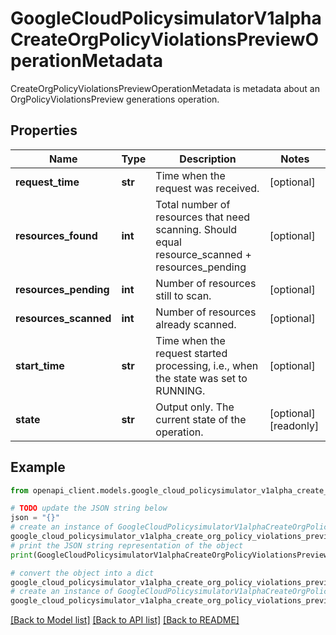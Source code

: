 # GoogleCloudPolicysimulatorV1alphaCreateOrgPolicyViolationsPreviewOperationMetadata

CreateOrgPolicyViolationsPreviewOperationMetadata is metadata about an OrgPolicyViolationsPreview generations operation.

## Properties

Name | Type | Description | Notes
------------ | ------------- | ------------- | -------------
**request_time** | **str** | Time when the request was received. | [optional] 
**resources_found** | **int** | Total number of resources that need scanning. Should equal resource_scanned + resources_pending | [optional] 
**resources_pending** | **int** | Number of resources still to scan. | [optional] 
**resources_scanned** | **int** | Number of resources already scanned. | [optional] 
**start_time** | **str** | Time when the request started processing, i.e., when the state was set to RUNNING. | [optional] 
**state** | **str** | Output only. The current state of the operation. | [optional] [readonly] 

## Example

```python
from openapi_client.models.google_cloud_policysimulator_v1alpha_create_org_policy_violations_preview_operation_metadata import GoogleCloudPolicysimulatorV1alphaCreateOrgPolicyViolationsPreviewOperationMetadata

# TODO update the JSON string below
json = "{}"
# create an instance of GoogleCloudPolicysimulatorV1alphaCreateOrgPolicyViolationsPreviewOperationMetadata from a JSON string
google_cloud_policysimulator_v1alpha_create_org_policy_violations_preview_operation_metadata_instance = GoogleCloudPolicysimulatorV1alphaCreateOrgPolicyViolationsPreviewOperationMetadata.from_json(json)
# print the JSON string representation of the object
print(GoogleCloudPolicysimulatorV1alphaCreateOrgPolicyViolationsPreviewOperationMetadata.to_json())

# convert the object into a dict
google_cloud_policysimulator_v1alpha_create_org_policy_violations_preview_operation_metadata_dict = google_cloud_policysimulator_v1alpha_create_org_policy_violations_preview_operation_metadata_instance.to_dict()
# create an instance of GoogleCloudPolicysimulatorV1alphaCreateOrgPolicyViolationsPreviewOperationMetadata from a dict
google_cloud_policysimulator_v1alpha_create_org_policy_violations_preview_operation_metadata_from_dict = GoogleCloudPolicysimulatorV1alphaCreateOrgPolicyViolationsPreviewOperationMetadata.from_dict(google_cloud_policysimulator_v1alpha_create_org_policy_violations_preview_operation_metadata_dict)
```
[[Back to Model list]](../README.md#documentation-for-models) [[Back to API list]](../README.md#documentation-for-api-endpoints) [[Back to README]](../README.md)


